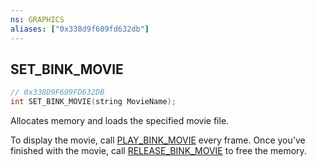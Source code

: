 ```yaml
---
ns: GRAPHICS
aliases: ["0x338d9f609fd632db"]
---
```

## SET_BINK_MOVIE

```c
// 0x338D9F609FD632DB
int SET_BINK_MOVIE(string MovieName);
```

Allocates memory and loads the specified movie file.

To display the movie, call [PLAY_BINK_MOVIE](#_0x70D2CC8A542A973C) every frame. Once you've finished with the movie, call [RELEASE_BINK_MOVIE](#_0x04D950EEFA4EED8C) to free the memory.

